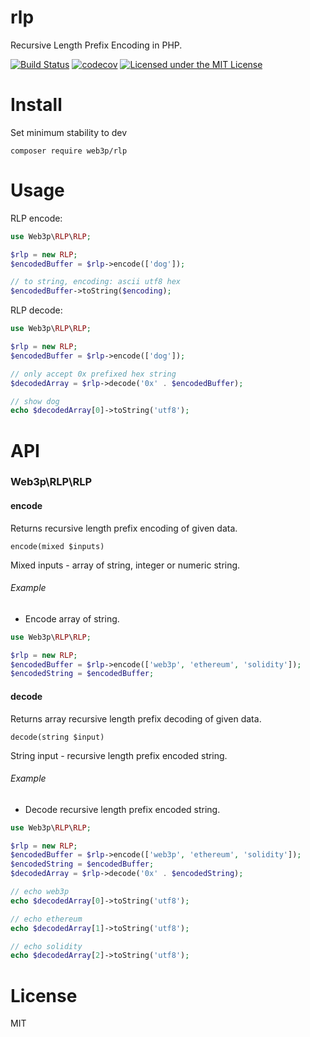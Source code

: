 # rlp
Recursive Length Prefix Encoding in PHP.

[![Build Status](https://travis-ci.org/web3p/rlp.svg?branch=master)](https://travis-ci.org/web3p/rlp)
[![codecov](https://codecov.io/gh/web3p/rlp/branch/master/graph/badge.svg)](https://codecov.io/gh/web3p/rlp)
[![Licensed under the MIT License](https://img.shields.io/badge/License-MIT-blue.svg)](https://github.com/web3p/rlp/blob/master/LICENSE)

# Install

Set minimum stability to dev
```
composer require web3p/rlp
```

# Usage

RLP encode:
```php
use Web3p\RLP\RLP;

$rlp = new RLP;
$encodedBuffer = $rlp->encode(['dog']);

// to string, encoding: ascii utf8 hex
$encodedBuffer->toString($encoding);
```

RLP decode:
```php
use Web3p\RLP\RLP;

$rlp = new RLP;
$encodedBuffer = $rlp->encode(['dog']);

// only accept 0x prefixed hex string
$decodedArray = $rlp->decode('0x' . $encodedBuffer);

// show dog
echo $decodedArray[0]->toString('utf8');
```

# API

### Web3p\RLP\RLP

#### encode

Returns recursive length prefix encoding of given data.

`encode(mixed $inputs)`

Mixed inputs - array of string, integer or numeric string.

###### Example

* Encode array of string.

```php
use Web3p\RLP\RLP;

$rlp = new RLP;
$encodedBuffer = $rlp->encode(['web3p', 'ethereum', 'solidity']);
$encodedString = $encodedBuffer;

```

#### decode

Returns array recursive length prefix decoding of given data.

`decode(string $input)`

String input - recursive length prefix encoded string.

###### Example

* Decode recursive length prefix encoded string.

```php
use Web3p\RLP\RLP;

$rlp = new RLP;
$encodedBuffer = $rlp->encode(['web3p', 'ethereum', 'solidity']);
$encodedString = $encodedBuffer;
$decodedArray = $rlp->decode('0x' . $encodedString);

// echo web3p
echo $decodedArray[0]->toString('utf8');

// echo ethereum
echo $decodedArray[1]->toString('utf8');

// echo solidity
echo $decodedArray[2]->toString('utf8');
```

# License
MIT
